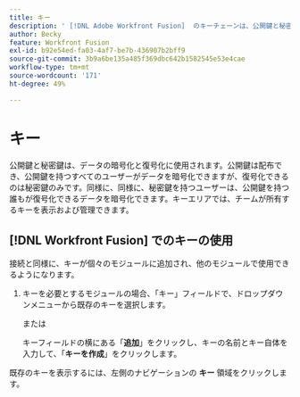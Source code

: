 ```yaml
---
title: キー
description: ' [!DNL Adobe Workfront Fusion]  のキーチェーンは、公開鍵と秘密鍵の管理に役立ちます。キーは例えば、PGP メッセージの暗号化または復号化のために、Encryptor アプリによって使用されます。'
author: Becky
feature: Workfront Fusion
exl-id: b92e54ed-fa03-4af7-be7b-436907b2bff9
source-git-commit: 3b9a6be135a485f369dbc642b1582545e53e4cae
workflow-type: tm+mt
source-wordcount: '171'
ht-degree: 49%

---
```


# キー

公開鍵と秘密鍵は、データの暗号化と復号化に使用されます。公開鍵は配布でき、公開鍵を持つすべてのユーザーがデータを暗号化できますが、復号化できるのは秘密鍵のみです。同様に、同様に、秘密鍵を持つユーザーは、公開鍵を持つ誰もが復号化できるデータを暗号化できます。キーエリアでは、チームが所有するキーを表示および管理できます。

## [!DNL Workfront Fusion] でのキーの使用

接続と同様に、キーが個々のモジュールに追加され、他のモジュールで使用できるようになります。

1. キーを必要とするモジュールの場合、「キー」フィールドで、ドロップダウンメニューから既存のキーを選択します。

   または

   キーフィールドの横にある「**追加**」をクリックし、キーの名前とキー自体を入力して、「**キーを作成**」をクリックします。

既存のキーを表示するには、左側のナビゲーションの **キー** 領域をクリックします。
